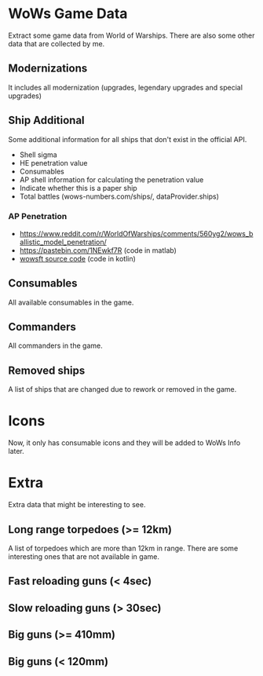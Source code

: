 # WoWs Game Data
Extract some game data from World of Warships. There are also some other data that are collected by me.

## Modernizations
It includes all modernization (upgrades, legendary upgrades and special upgrades)

## Ship Additional
Some additional information for all ships that don't exist in the official API.

- Shell sigma
- HE penetration value
- Consumables
- AP shell information for calculating the penetration value
- Indicate whether this is a paper ship
- Total battles (wows-numbers.com/ships/, dataProvider.ships)

### AP Penetration
- https://www.reddit.com/r/WorldOfWarships/comments/560yg2/wows_ballistic_model_penetration/
- https://pastebin.com/1NEwkf7R (code in matlab)
- [wowsft source code](https://github.com/EdibleBug/WoWSFT-Kotlin/blob/5d4ce2d4ffb722c010b265ce3c39417eddd009c7/WoWSFT-Data/src/main/kotlin/WoWSFT/utils/PenetrationUtils.kt) (code in kotlin)

## Consumables
All available consumables in the game. 

## Commanders
All commanders in the game. 

## Removed ships
A list of ships that are changed due to rework or removed in the game. 

# Icons
Now, it only has consumable icons and they will be added to WoWs Info later. 

# Extra
Extra data that might be interesting to see.
## Long range torpedoes (>= 12km)
A list of torpedoes which are more than 12km in range. There are some interesting ones that are not available in game.

## Fast reloading guns (< 4sec)
## Slow reloading guns (> 30sec)

## Big guns (>= 410mm)
## Big guns (< 120mm)
